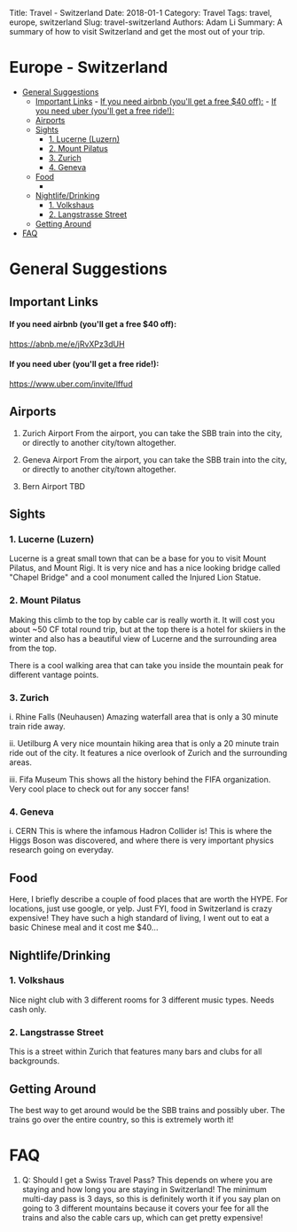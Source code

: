 Title: Travel - Switzerland
Date: 2018-01-1
Category: Travel
Tags: travel, europe, switzerland
Slug: travel-switzerland
Authors: Adam Li
Summary: A summary of how to visit Switzerland and get the most out of your trip.

# Europe - Switzerland
<!-- MarkdownTOC autolink="true" -->

- [General Suggestions](#general-suggestions)
    - [Important Links](#important-links)
            - [If you need airbnb \(you'll get a free $40 off\):](#if-you-need-airbnb-youll-get-a-free-%2440-off)
            - [If you need uber \(you'll get a free ride!\):](#if-you-need-uber-youll-get-a-free-ride)
    - [Airports](#airports)
    - [Sights](#sights)
        - [1. Lucerne \(Luzern\)](#1-lucerne-luzern)
        - [2. Mount Pilatus](#2-mount-pilatus)
        - [3. Zurich](#3-zurich)
        - [4. Geneva](#4-geneva)
    - [Food](#food)
        - [](#)
    - [Nightlife/Drinking](#nightlifedrinking)
        - [1. Volkshaus](#1-volkshaus)
        - [2. Langstrasse Street](#2-langstrasse-street)
    - [Getting Around](#getting-around)
- [FAQ](#faq)

<!-- /MarkdownTOC -->

# General Suggestions
## Important Links
#### If you need airbnb (you'll get a free $40 off):
<a href="https://abnb.me/e/jRvXPz3dUH">https://abnb.me/e/jRvXPz3dUH</a>
#### If you need uber (you'll get a free ride!):
<a href="https://www.uber.com/invite/lffud">https://www.uber.com/invite/lffud</a>

## Airports
1. Zurich Airport
From the airport, you can take the SBB train into the city, or directly to another city/town altogether.

2. Geneva Airport
From the airport, you can take the SBB train into the city, or directly to another city/town altogether.

3. Bern Airport
TBD

## Sights
### 1. Lucerne (Luzern)
Lucerne is a great small town that can be a base for you to visit Mount Pilatus, and Mount Rigi. It is very nice and has a nice looking bridge called "Chapel Bridge" and a cool monument called the Injured Lion Statue.

### 2. Mount Pilatus
Making this climb to the top by cable car is really worth it. It will cost you about ~50 CF total round trip, but at the top there is a hotel for skiiers in the winter and also has a beautiful view of Lucerne and the surrounding area from the top. 

There is a cool walking area that can take you inside the mountain peak for different vantage points.

### 3. Zurich
i. Rhine Falls (Neuhausen)
Amazing waterfall area that is only a 30 minute train ride away.

ii. Uetilburg
A very nice mountain hiking area that is only a 20 minute train ride out of the city. It features a nice overlook of Zurich and the surrounding areas. 

iii. Fifa Museum
This shows all the history behind the FIFA organization. Very cool place to check out for any soccer fans!

### 4. Geneva
i. CERN
This is where the infamous Hadron Collider is! This is where the Higgs Boson was discovered, and where there is very important physics research going on everyday.


## Food
Here, I briefly describe a couple of food places that are worth the HYPE. For locations, just use google, or yelp. Just FYI, food in Switzerland is crazy expensive! They have such a high standard of living, I went out to eat a basic Chinese meal and it cost me $40...

### 

## Nightlife/Drinking
### 1. Volkshaus
Nice night club with 3 different rooms for 3 different music types. Needs cash only.

### 2. Langstrasse Street
This is a street within Zurich that features many bars and clubs for all backgrounds.

## Getting Around
The best way to get around would be the SBB trains and possibly uber. The trains go over the entire country, so this is extremely worth it!

# FAQ
1. Q: Should I get a Swiss Travel Pass?
This depends on where you are staying and how long you are staying in Switzerland! The minimum multi-day pass is 3 days, so this is definitely worth it if you say plan on going to 3 different mountains because it covers your fee for all the trains and also the cable cars up, which can get pretty expensive!

